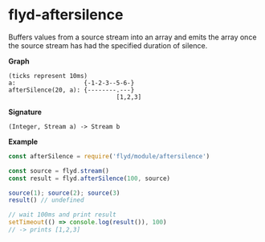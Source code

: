 # flyd-aftersilence
Buffers values from a source stream into an array and emits the array once the source stream has had the specified duration of silence.

__Graph__

```marbles
(ticks represent 10ms)
a:                   {-1-2-3--5-6-}
afterSilence(20, a): {--------.---}
                              [1,2,3]
```

__Signature__

`(Integer, Stream a) -> Stream b`

__Example__

```javascript
const afterSilence = require('flyd/module/aftersilence')

const source = flyd.stream()
const result = flyd.afterSilence(100, source)

source(1); source(2); source(3)
result() // undefined

// wait 100ms and print result
setTimeout(() => console.log(result()), 100)
// -> prints [1,2,3]
```
